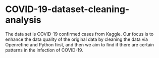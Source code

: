 # COVID-19-dataset-cleaning-analysis
The data set is COVID-19 confirmed cases from Kaggle. Our focus is to enhance the data quality of the original data by cleaning the data via Openrefine and Python first, and then we aim to find if there are certain patterns in the infection of COVID-19.
